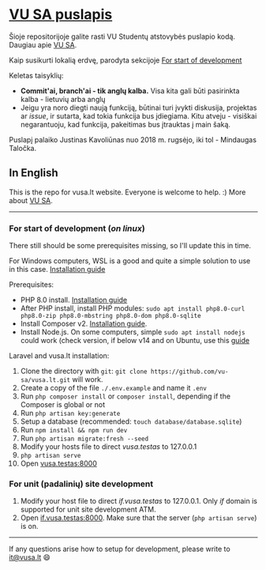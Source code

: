 # [VU SA puslapis](https://vusa.lt)

Šioje repositorijoje galite rasti VU Studentų atstovybės puslapio kodą. Daugiau apie [VU SA](https://vusa.lt/lt/apie).

Kaip susikurti lokalią erdvę, parodyta sekcijoje [For start of development](#for-start-of-development-on-linux)

Keletas taisyklių:

* **Commit'ai, branch'ai - tik anglų kalba.** Visa kita gali būti pasirinkta kalba - lietuvių arba anglų
* Jeigu yra noro diegti naują funkciją, būtinai turi įvykti diskusija, projektas ar *issue*, ir sutarta, kad tokia funkcija bus įdiegiama. Kitu atveju - visiškai negarantuoju, kad funkcija, pakeitimas bus įtrauktas į main šaką.

Puslapį palaiko Justinas Kavoliūnas nuo 2018 m. rugsėjo, iki tol - Mindaugas Taločka.

## In English

This is the repo for vusa.lt website. Everyone is welcome to help. :) More about [VU SA](https://vusa.lt/en/about).

---

### For start of development (*on linux*)

There still should be some prerequisites missing, so I'll update this in time.

For Windows computers, WSL is a good and quite a simple solution to use in this case. [Installation guide](https://pureinfotech.com/install-windows-subsystem-linux-2-windows-10/)

Prerequisites:

* PHP 8.0 install. [Installation guide](https://linuxize.com/post/how-to-install-php-8-on-ubuntu-20-04/)
* After PHP install, install PHP modules: `sudo apt install php8.0-curl php8.0-zip php8.0-mbstring php8.0-dom php8.0-sqlite`
* Install Composer v2. [Installation guide](https://getcomposer.org/download/).
* Install Node.js. On some computers, simple `sudo apt install nodejs` could work (check version, if below v14 and on Ubuntu, use this [guide](https://joshtronic.com/2021/05/09/how-to-install-nodejs-16-on-ubuntu-2004-lts/)

Laravel and vusa.lt installation:

1. Clone the directory with `git`: `git clone https://github.com/vu-sa/vusa.lt.git` will work.
2. Create a copy of the file `./.env.example` and name it `.env`
3. Run `php composer install` or `composer install`, depending if the Composer is global or not
4. Run `php artisan key:generate`
5. Setup a database (recommended: `touch database/database.sqlite`)
6. Run `npm install && npm run dev`
7. Run `php artisan migrate:fresh --seed`
8. Modify your hosts file to direct *vusa.testas* to 127.0.0.1
9. `php artisan serve`
10. Open [vusa.testas:8000](http://vusa.testas:8000)

### For unit (padalinių) site development

1. Modify your host file to direct *if.vusa.testas* to 127.0.0.1. Only *if* domain is supported for unit site development ATM.
2. Open [if.vusa.testas:8000](http://if.vusa.testas:8000). Make sure that the server (`php artisan serve`) is on.

---

If any questions arise how to setup for development, please write to it@vusa.lt :smile:
